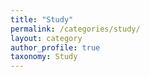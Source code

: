 ```yaml
---
title: "Study"
permalink: /categories/study/
layout: category
author_profile: true
taxonomy: Study
---
```

